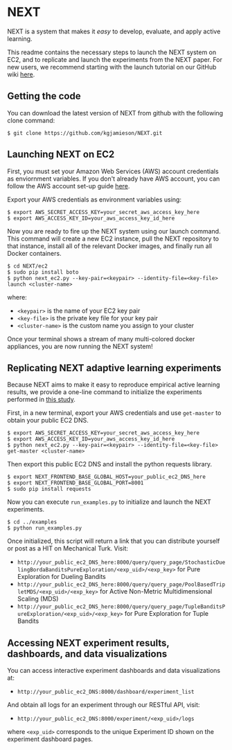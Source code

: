 # NEXT

NEXT is a system that makes it *easy* to develop, evaluate, and apply active learning.

This readme contains the necessary steps to launch the NEXT system on EC2, and to replicate and launch the experiments from the NEXT paper. For new users, we recommend starting with the launch tutorial on our GitHub wiki [here](https://github.com/kgjamieson/NEXT/wiki/NEXT-EC2-Launch-Tutorial).

## Getting the code

You can download the latest version of NEXT from github with the following clone command:

```
$ git clone https://github.com/kgjamieson/NEXT.git
```

## Launching NEXT on EC2

First, you must set your Amazon Web Services (AWS) account credentials as enviornment variables. If you don't already have AWS account, you can follow the AWS account set-up guide [here](http://docs.aws.amazon.com/AWSEC2/latest/UserGuide/get-set-up-for-amazon-ec2.html).

Export your AWS credentials as environment variables using:
```
$ export AWS_SECRET_ACCESS_KEY=your_secret_aws_access_key_here
$ export AWS_ACCESS_KEY_ID=your_aws_access_key_id_here
```

Now you are ready to fire up the NEXT system using our launch command. This command will create a new EC2 instance, pull the NEXT repository to that instance, install all of the relevant Docker images, and finally run all Docker containers.

```
$ cd NEXT/ec2
$ sudo pip install boto
$ python next_ec2.py --key-pair=<keypair> --identity-file=<key-file> launch <cluster-name>
```

where:
- `<keypair>` is the name of your EC2 key pair
- `<key-file>` is the private key file for your key pair
- `<cluster-name>` is the custom name you assign to your cluster

Once your terminal shows a stream of many multi-colored docker appliances, you are now running the NEXT system!

## Replicating NEXT adaptive learning experiments

Because NEXT aims to make it easy to reproduce empirical active learning results, we provide a one-line command to initialize the experiments performed in [this  study](). 

First, in a new terminal, export your AWS credentials and use `get-master` to obtain your public EC2 DNS.
```
$ export AWS_SECRET_ACCESS_KEY=your_secret_aws_access_key_here
$ export AWS_ACCESS_KEY_ID=your_aws_access_key_id_here
$ python next_ec2.py --key-pair=<keypair> --identity-file=<key-file> get-master <cluster-name>
```

Then export this public EC2 DNS and install the python requests library.
```
$ export NEXT_FRONTEND_BASE_GLOBAL_HOST=your_public_ec2_DNS_here
$ export NEXT_FRONTEND_BASE_GLOBAL_PORT=8001
$ sudo pip install requests
```

Now you can execute `run_examples.py` to initialize and launch the NEXT experiments.
```
$ cd ../examples
$ python run_examples.py
```
Once initialized, this script will return a link that you can distribute yourself or post as a HIT on Mechanical Turk. Visit:

- `http://your_public_ec2_DNS_here:8000/query/query_page/StochasticDuelingBordaBanditsPureExploration/<exp_uid>/<exp_key>` for Pure Exploration for Dueling Bandits
- `http://your_public_ec2_DNS_here:8000/query/query_page/PoolBasedTripletMDS/<exp_uid>/<exp_key>` for Active Non-Metric Multidimensional Scaling (MDS)
- `http://your_public_ec2_DNS_here:8000/query/query_page/TupleBanditsPureExploration/<exp_uid>/<exp_key>` for Pure Exploration for Tuple Bandits

## Accessing NEXT experiment results, dashboards, and data visualizations

You can access interactive experiment dashboards and data visualizations at:
- `http://your_public_ec2_DNS:8000/dashboard/experiment_list`

And obtain all logs for an experiment through our RESTful API, visit:
- `http://your_public_ec2_DNS:8000/experiment/<exp_uid>/logs`

where `<exp_uid>` corresponds to the unique Experiment ID shown on the experiment dashboard pages.
